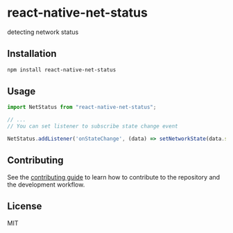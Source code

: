 # react-native-net-status

detecting network status

## Installation

```sh
npm install react-native-net-status
```

## Usage

```js
import NetStatus from "react-native-net-status";

// ...
// You can set listener to subscribe state change event

NetStatus.addListener('onStateChange', (data) => setNetworkState(data.state));
```

## Contributing

See the [contributing guide](CONTRIBUTING.md) to learn how to contribute to the repository and the development workflow.

## License

MIT

